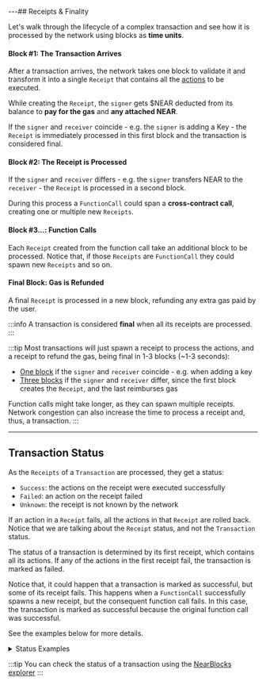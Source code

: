 ---## Receipts & Finality

Let's walk through the lifecycle of a complex transaction and see how it is processed by the network using blocks as **time units**.

#### Block #1: The Transaction Arrives
After a transaction arrives, the network takes one block to validate it and transform it into a single `Receipt` that contains all the [actions](./transaction-anatomy.md) to be executed.

While creating the `Receipt`, the `signer` gets $NEAR deducted from its balance to **pay for the gas** and **any attached NEAR**.

If the `signer` and `receiver` coincide - e.g. the `signer` is adding a Key - the `Receipt` is immediately processed in this first block and the transaction is considered final.

#### Block #2: The Receipt is Processed
If the `signer` and `receiver` differs - e.g. the `signer` transfers NEAR to the `receiver` - the `Receipt` is processed in a second block. 

During this process a `FunctionCall` could span a **cross-contract call**, creating one or multiple new `Receipts`.

#### Block #3...: Function Calls
Each `Receipt` created from the function call take an additional block to be processed. Notice that, if those `Receipts` are `FunctionCall` they could spawn new `Receipts` and so on.

#### Final Block: Gas is Refunded
A final `Receipt` is processed in a new block, refunding any extra gas paid by the user.

:::info
A transaction is considered **final** when all its receipts are processed.
:::

:::tip
Most transactions will just spawn a receipt to process the actions, and a receipt to refund the gas, being final in 1-3 blocks (~1-3 seconds):

- [One block](https://testnet.nearblocks.io/txns/8MAvH96aMfDxPb3kVDrgj8nvJS7CAXP1GgtiivKAMGkF#execution) if the `signer` and `receiver` coincide - e.g. when adding a key
- [Three blocks](https://testnet.nearblocks.io/txns/B7gxJNxav1A9WhWvaNWYLrSTub1Mkfj3tAudoASVM5tG#) if the `signer` and `receiver` differ, since the first block creates the `Receipt`, and the last reimburses gas

Function calls might take longer, as they can spawn multiple receipts. Network congestion can also increase the time to process a receipt and, thus, a transaction.
:::

---

## Transaction Status

As the `Receipts` of a `Transaction` are processed, they get a status:

- `Success`: the actions on the receipt were executed successfully
- `Failed`: an action on the receipt failed
- `Unknown`: the receipt is not known by the network

If an action in a `Receipt` fails, all the actions in that `Receipt` are rolled back. Notice that we are talking about the `Receipt` status, and not the `Transaction` status.

The status of a transaction is determined by its first receipt, which contains all its actions. If any of the actions in the first receipt fail, the transaction is marked as failed.

Notice that, it could happen that a transaction is marked as successful, but some of its receipt fails. This happens when a `FunctionCall` successfully spawns a new receipt, but the consequent function call fails. In this case, the transaction is marked as successful because the original function call was successful.

See the examples below for more details.

<details>

<summary> Status Examples </summary>

#### Example: Transaction with Transfer

1. `bob.near` creates a transaction to transfer 10 NEAR to `alice.near`
2. The transaction is converted into a receipt
3. The conversion fails because `bob.near` does not have enough balance
4. The transaction is marked as failed ⛔

#### Example: Deploying a Contract

1. `bob.near` creates a transaction to:
    - create the account `contract.bob.near`
    - transfer 5 NEAR to `contract.bob.near`
    - deploy a contract in `contract.bob.near`
2. The transaction is transformed into one receipt
3. The account is created, the money transfer and the contract deployed
4. The transaction is marked as successful ✅

#### Example: Deploying a Contract Fails

1. `bob.near` creates a transaction to:
    - create the account `contract.bob.near`
    - transfer 5 NEAR to `contract.bob.near`
    - deploy a contract in `contract.bob.near`
2. The transaction is transformed into one receipt
3. The account is created, but the transfer fails because `bob.near` does not have enough balance
4. The whole process is reverted (i.e. no account is created)
5. The transaction is marked as successful ⛔

#### Example: Calling a Function
1. `bob.near` creates a transaction to call the function `cross-call` in `contract.near`
2. The transaction is transformed into one receipt
3. The function `cross-call` creates a promise to call the function `external-call` in `external.near`
4. The function finishes correctly and the transaction is marked as successful ✅
5. A new receipt is created to call the function `external-call` in `external.near`
5. The function `external-call` fails
6. The original transaction is still marked as successful ✅ because the first receipt was successful

</details>

:::tip
You can check the status of a transaction using the [NearBlocks explorer](https://nearblocks.io/)
:::
